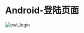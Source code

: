 # Android-登陆页面
![owl_login](https://github.com/binglingziyu/Android-LoginPage/master/screenshot/owl_login.gif)
